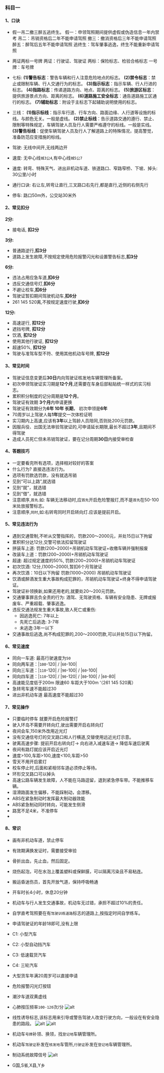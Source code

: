 ### 科目一
#### 1、口诀
- 假一吊二撤三醉五逃终生。
假一：申领驾照期间提供虚假或伪造信息一年内禁考
吊二：吊销资格后二年不能申请驾照
撤三：撤消资格后三年不能申请驾照
醉五：醉驾后五年不能申请驾照
逃终生：驾车肇事逃逸，终生不能重新申请驾照

- 两证两标一号牌
两证：行驶证、驾驶证
两标：保险标志、检验合格标志
一号牌：车号牌

- 七标:
**(1)警告标志**：警告车辆和行人注意危险地点的标志。
**(2)禁令标志**：禁止或限制车辆、行人交通行为的标志。
**(3)指示标志**：指示车辆、行人行进的标志。
**(4)指路标志**：传递道路方向、地点、距离的标志。
**(5)旅游区标志**：提供旅游景点方向、距离的标志。
**(6)道路施工安全标志**：通告道路施工区通行的标志。
**(7)辅助标志**：附设于主标志下起辅助说明使用的标志。

- 三线：
**(1)指示标线**：指示车行道、行车方向、路面边缘、人行道等设施的标线。与颜色无关。一般是虚线。
**(2)禁止标线**：告示道路交通的遵行、禁止、限制等特殊规定，车辆驾驶人员及行人需要严格遵守的标线。一般是实线。
**(3)警告标线**：促使车辆驾驶人员及行人了解道路上的特殊情况，提高警觉，准备防范应变措施的标线。

- 驾驶: 无线中间开,无线两边开
- 速度: 无中心线`城3公4`,有中心线`城5公7`
- 速度: 转弯、特殊天气、进出非机动车道、铁道路口、窄路窄桥、下坡、掉头: 30公里/小时
- 通行口诀: 右让左,转弯让直行,三叉路口右先行,都是直行,近侧的右侧先行
- 停车: 路口50m外，公交站30米外
#### 2、常见扣分
**2分:**
- 接电话, **扣2分**

**3分:**
- 普通路逆行,**扣3分**
- 道路上发生故障,不按规定使用危险报警闪光和设置警告标志,**扣3分**

**6分:**
- 违法占用应急车道,**扣6分**
- 违反交通信号灯,**扣6分**
- 不避让校车,**扣6分**
- 驾驶证暂扣期间驾驶机动车,**扣6分**
- 261 145 520离,不按规定速度行驶,**扣6分**

**12分:**
- 高速逆行, **扣12分**
- 遮挡号牌, **扣12分**
- 饮酒, **扣12分**
- 使用其他行驶证, **扣12分**
- 超速50%, **扣12分**
- 驾驶与准驾车型不符、使用其他机动车号牌, **扣12分**
#### 3、常见时间
- 驾驶证信息变更后**30日**内向驾驶证核发地车辆管理所备案。
- 初次申领驾驶证实习期是**12个月**,还需要在车身后部粘贴统一样式的实习标志。
- 累积积分制度的记分周期是**12个月**。
- 驾驶证有效期 **3个月**内申请更换
- 驾驶证有效期分为**6年 10年 长期**， 初次申领是**6年**
- 70周岁以上驾驶人每**1年**提交一次体检证明
- 实习期内上高速,应该有**3年**以上驾龄人员陪同,否则处200元罚款。
- 因服兵役、出国无法审验驾驶证的,可申请延长期限,最长不超过**3年**,且期间不得驾驶
- 造成人员死亡但未吊销驾驶证，要在记分周期**30日**内接受审检查
#### 4、答题技巧
- 一定要看完所有选项，选择相对较好的答案
- 什么行为? 直接选违法行为。
- 选项有罚款选罚款，没有就选吊销
- 见到“可以上路”,就选错
- 见到“就”，就选错
- 见到“借”，就选错
- 注意顺序,`首先`.如: 车辆无法移动时,应`首先`开启危险警报灯,而不是`首先`在50-100米处放报警标志。
- 注意顺序,`同时`,如:右转弯同时开启转向灯.应该是提前开启。
#### 5、常见违法行为
- 遇到交通管制,不听从交警指挥的，罚款200～2000元，并处15日以下拘留
- 累积积分达12分,交警可依法扣留驾驶证
- 拼装车上道: 罚款(200~2000)+吊销机动车驾驶证+收缴车辆并强制报废
- 改装车上道：罚款(200~2000)+吊销机动车驾驶证
- 超速: 超过规定速度的50%, 罚款(200~2000)+吊销机动车驾驶证
- 初次饮酒: 12分,(1000~2000),暂扣6个月驾驶证
- 再次饮酒：10日以下拘留 罚款(1000~2000) 吊销机动车驾驶证
- 饮酒或醉酒发生重大事故构成犯罪的，吊销机动车驾驶证+终身不得申请驾驶证。
- 驾驶证补领换新,如果还用老的,就要处20～200元罚款。
- 交通肇事罪且负全责的行为: 酒驾、无驾驶资格、车辆有安全隐患、无牌或报废车、严重超载、肇事逃逸。
- 违反交通法规发生重大事故,致人死亡或重伤:
  - 因逃逸死亡: 7年以上
  - 先死亡后逃逸: 3-7年
  - 未逃逸:3年一以下
- 交通事故后逃逸,尚不构成犯罪的,200～2000罚款,可以并处15日以下拘留。
#### 6、常见速度
- 同向一车道: 最高行驶速度为`50`
- 同向两车道：|`100`-120| / |`60`-100|
- 同向三车道：|`110`-120| / |`90`-100| / |`60`-100|
- 同向四车道：|`110`-120| / |`90`-120| / |`80`-100| / |`60`-80|
- 高速能见度低于200m  限速60 车距大于100m ‘（261 145 520离）
- 急转弯车速不能超过30
- 进出非机动车道 最高速度不能超过30

#### 7、常见操作
- 只要临时停车 就要开启危险报警灯
- 驶入环岛不需要开转向灯,驶出需要开启右转向灯
- 夜间会车,150米外改用近光灯
- 没有交通信号灯的交叉路口和人行横道,交替使用远近光灯示意。
- 驶离高速步骤: 提前开启右转向灯-> 向右进入减速车道-> 降低车速后驶离
- 夜间有路灯就应该开启近光灯
- 速度>100,车距>100,速度<100,车距>50
- 雪天不用开启雾灯
- 校车停止时,后面和紧相邻车道必须停止等待。
- 环形交叉路口可以掉头
- 高速公路车辆发生故障，人不能在马路逗留，退到紧急停车带。不能推移车辆。
- 湿滑路面发生偏移，不能踩制动，会漂移。
- ABS在紧急制动时发挥最大制动器效能
- ABS紧急制动同时转向，可能发生侧滑
- 路宽不足4米，不准停车
-

#### 8、常识
- 画有非机动车道，禁止停车
- 有效期满换发证时，需要接受审验
- 骨折出血，先止血，然后固定。
- 烧伤起泡，可在水泡上覆盖塑料或保鲜膜，可以隔离污染且不易粘连。
- 搬运昏迷伤员，首先开放气道，保持呼吸畅通
- 开车时长4小时，休息20分钟
- 机动车与行人发生交通事故，机动车无过错，承担不超过10%的责任。
- 自学直考驾照要在有`驾驶训练道路`标志的道路上,按指定时间自学练车。
- 申请驾驶证的年龄18即可,没有上限
- C1: 小型汽车
- C2: 小型自动挡汽车
- C3: 低速载货汽车
- C4: 三轮汽车
- 大型货车年满20周岁可以直接申请
- 危险报警闪光灯按钮
- 潮汐车道双黄虚线
- 心肺按压频率`100-120`次/分
![alt](./img/000.jpeg)

- 线性诱导标志,该标志用来引导或警告驾驶人改变行驶方向，一般设在有安全隐患的路段。
![alt](./img/001.png)
![alt](./img/001.jpeg)

- 机动车`号牌`补领、换领，找`登记地`车辆管理所。
- 机动车`驾驶证`补发在`核发地`车管所,`行驶证`补发在`登记地`车辆管理所。
- 制动系统故障信号
![alt](./img/002.png)

- G国,S省,X县,Y乡
